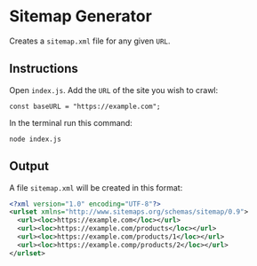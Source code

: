 # Sitemap Generator

Creates a `sitemap.xml` file for any given `URL`.

## Instructions

Open `index.js`. Add the `URL` of the site you wish to crawl:

`const baseURL = "https://example.com";`

In the terminal run this command:

`node index.js`

## Output

A file `sitemap.xml` will be created in this format:

```xml
<?xml version="1.0" encoding="UTF-8"?>
<urlset xmlns="http://www.sitemaps.org/schemas/sitemap/0.9">
  <url><loc>https://example.com</loc></url>
  <url><loc>https://example.com/products</loc></url>
  <url><loc>https://example.com/products/1</loc></url>
  <url><loc>https://example.comp/products/2</loc></url>
</urlset>

```
